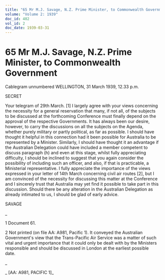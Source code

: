 ```yaml
---
title: "65 Mr M.J. Savage, N.Z. Prime Minister, to Commonwealth Government"
volume: "Volume 2: 1939"
doc_id: 402
vol_id: 2
doc_date: 1939-03-31
---
```


# 65 Mr M.J. Savage, N.Z. Prime Minister, to Commonwealth Government

Cablegram unnumbered WELLINGTON, 31 March 1939, 12.33 p.m.

SECRET

Your telegram of 29th March. [1] I largely agree with your views concerning the necessity for a general reservation that many, if not all, of the subjects to be discussed at the forthcoming Conference must finally depend on the approval of the respective Governments. It has always been our desire, however, to carry the discussions on all the subjects on the Agenda, whether purely military or partly political, as far as possible. I should have thought it helpful in this connection had it been possible for Australia to be represented by a Minister. Similarly, I should have thought it an advantage if the Australian Delegation could have included a member competent to discuss paragraph (h) and even at this stage, whilst fully appreciating difficulty, I should be inclined to suggest that you again consider the possibility of including such an officer, and also, if that is practicable, a Ministerial representative. I fully appreciate the importance of the views expressed in your letter of 14th March concerning civil air routes [2], but I am convinced of the necessity for discussing this matter at the Conference and I sincerely trust that Australia may yet find it possible to take part in this discussion. Should there be any alteration in the Australian Delegation as already intimated to us, I should be glad of early advice.

SAVAGE

_

1 Document 61.

2 Not printed (on file AA: A981, Pacific 1). It conveyed the Australian Government's view that the Trans-Pacific Air Service was a matter of such vital and urgent importance that it could only be dealt with by the Ministers responsible and should be discussed in London at the earliest possible date.

_

_ [AA: A981, PACIFIC 1]_
